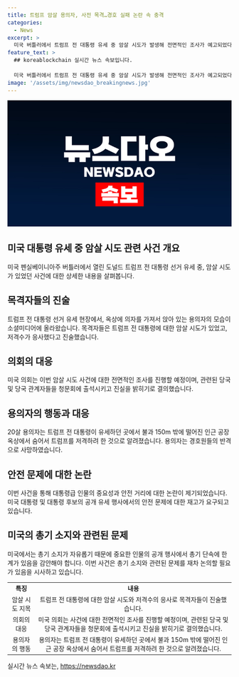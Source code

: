 ```yaml
---
title: 트럼프 암살 용의자, 사전 목격…경호 실패 논란 속 충격
categories:
  - News
excerpt: >
  미국 버틀러에서 트럼프 전 대통령 유세 중 암살 시도가 발생해 전면적인 조사가 예고되었다. 암살 시도를 목격한 주민들은 20세 용의자가 옥상에서 트럼프를 저격하기 직전 소총을 들고 있었다고 증언했다. 비밀경호국 등 당국의 대처에 대한 비판과 총기 소지 단속의 한계가 논란이 됐으며, 이 사건은 대통령급 인물의 보호 문제를 더욱 부각시키고 있다. 이번 사건으로 대통령 후보 유세장에서의 총기 관리 문제가 다시 논란이 될 전망이다.
feature_text: >
  ## koreablockchain 실시간 뉴스 속보입니다.

  미국 버틀러에서 트럼프 전 대통령 유세 중 암살 시도가 발생해 전면적인 조사가 예고되었다. 암살 시도를 목격한 주민들은 20세 용의자가 옥상에서 트럼프를 저격하기 직전 소총을 들고 있었다고 증언했다. 비밀경호국 등 당국의 대처에 대한 비판과 총기 소지 단속의 한계가 논란이 됐으며, 이 사건은 대통령급 인물의 보호 문제를 더욱 부각시키고 있다. 이번 사건으로 대통령 후보 유세장에서의 총기 관리 문제가 다시 논란이 될 전망이다.
image: '/assets/img/newsdao_breakingnews.jpg'
---
```


<p><img src="/assets/img/newsdao_breakingnews.jpg" alt="koreablockchain 속보" /></p>

<h2 data-ke-size="size26">미국 대통령 유세 중 암살 시도 관련 사건 개요</h2>

<p data-ke-size="size16">미국 펜실베이니아주 버틀러에서 열린 도널드 트럼프 전 대통령 선거 유세 중, 암살 시도가 있었던 사건에 대한 상세한 내용을 살펴봅니다.</p>

<h2 data-ke-size="size24">목격자들의 진술</h2>

<p data-ke-size="size16">트럼프 전 대통령 선거 유세 현장에서, 옥상에 의자를 가져서 앉아 있는 용의자의 모습이 소셜미디어에 올라왔습니다. 목격자들은 트럼프 전 대통령에 대한 암살 시도가 있었고, 저격수가 응사했다고 진술했습니다.</p>

<h2 data-ke-size="size24">의회의 대응</h2>

<p data-ke-size="size16">미국 의회는 이번 암살 시도 사건에 대한 전면적인 조사를 진행할 예정이며, 관련된 당국 및 당국 관계자들을 청문회에 출석시키고 진실을 밝히기로 결의했습니다.</p>

<h2 data-ke-size="size24">용의자의 행동과 대응</h2>

<p data-ke-size="size16">20살 용의자는 트럼프 전 대통령이 유세하던 곳에서 불과 150m 밖에 떨어진 인근 공장 옥상에서 숨어서 트럼프를 저격하려 한 것으로 알려졌습니다. 용의자는 경호원들의 반격으로 사망하였습니다.</p>

<h2 data-ke-size="size24">안전 문제에 대한 논란</h2>

<p data-ke-size="size16">이번 사건을 통해 대통령급 인물의 중요성과 안전 거리에 대한 논란이 제기되었습니다. 미국 대통령 및 대통령 후보의 공개 유세 행사에서의 안전 문제에 대한 재고가 요구되고 있습니다.</p>

<h2 data-ke-size="size24">미국의 총기 소지와 관련된 문제</h2>

<p data-ke-size="size16">미국에서는 총기 소지가 자유롭기 때문에 중요한 인물의 공개 행사에서 총기 단속에 한계가 있음을 감안해야 합니다. 이번 사건은 총기 소지와 관련된 문제를 재차 논의할 필요가 있음을 시사하고 있습니다.</p>

<table>
  <tr>
    <td style="text-align: center; height: 17px;"><b>특징</b></td>
    <td style="text-align: center; height: 17px;"><b>내용</b></td>
  </tr>
  <tr>
    <td style="text-align: center; height: 17px;">암살 시도 지목</td>
    <td style="text-align: center; height: 17px;">트럼프 전 대통령에 대한 암살 시도와 저격수의 응사로 목격자들이 진술했습니다.</td>
  </tr>
  <tr>
    <td style="text-align: center; height: 17px;">의회의 대응</td>
    <td style="text-align: center; height: 17px;">미국 의회는 사건에 대한 전면적인 조사를 진행할 예정이며, 관련된 당국 및 당국 관계자들을 청문회에 출석시키고 진실을 밝히기로 결의했습니다.</td>
  </tr>
  <tr>
    <td style="text-align: center; height: 17px;">용의자의 행동</td>
    <td style="text-align: center; height: 17px;">용의자는 트럼프 전 대통령이 유세하던 곳에서 불과 150m 밖에 떨어진 인근 공장 옥상에서 숨어서 트럼프를 저격하려 한 것으로 알려졌습니다.</td>
  </tr>
</table>
실시간 뉴스 속보는, <a href="https://newsdao.kr" rel="dofollow">https://newsdao.kr</a>


